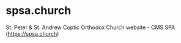 # spsa.church

St. Peter & St. Andrew Coptic Orthodox Church website - CMS SPA (https://spsa.church)
